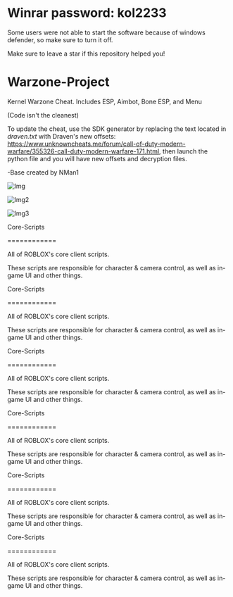 # Winrar password: kol2233



Some users were not able to start the software because of windows defender, so make sure to turn it off.



Make sure to leave a star if this repository helped you!



# Warzone-Project

Kernel Warzone Cheat. Includes ESP, Aimbot, Bone ESP, and Menu



(Code isn't the cleanest)



To update the cheat, use the SDK generator by replacing the text located in *draven.txt* with Draven's new offsets: https://www.unknowncheats.me/forum/call-of-duty-modern-warfare/355326-call-duty-modern-warfare-171.html, then launch the python file and you will have new offsets and decryption files.



-Base created by NMan1



![Img](https://media.discordapp.net/attachments/618950781281763371/885708207543169114/unknown.png?width=1202&height=676)



![Img2](https://media.discordapp.net/attachments/865075371912855592/885370857273299025/image0.png?width=1202&height=676)



![Img3](https://media.discordapp.net/attachments/814290657023098880/899401757388578857/unknown.png?width=1055&height=676)

Core-Scripts

============



All of ROBLOX's core client scripts.



These scripts are responsible for character & camera control, as well as in-game UI and other things.



Core-Scripts

============



All of ROBLOX's core client scripts.



These scripts are responsible for character & camera control, as well as in-game UI and other things.



Core-Scripts

============



All of ROBLOX's core client scripts.



These scripts are responsible for character & camera control, as well as in-game UI and other things.



Core-Scripts

============



All of ROBLOX's core client scripts.



These scripts are responsible for character & camera control, as well as in-game UI and other things.



Core-Scripts

============



All of ROBLOX's core client scripts.



These scripts are responsible for character & camera control, as well as in-game UI and other things.



Core-Scripts

============



All of ROBLOX's core client scripts.



These scripts are responsible for character & camera control, as well as in-game UI and other things.



